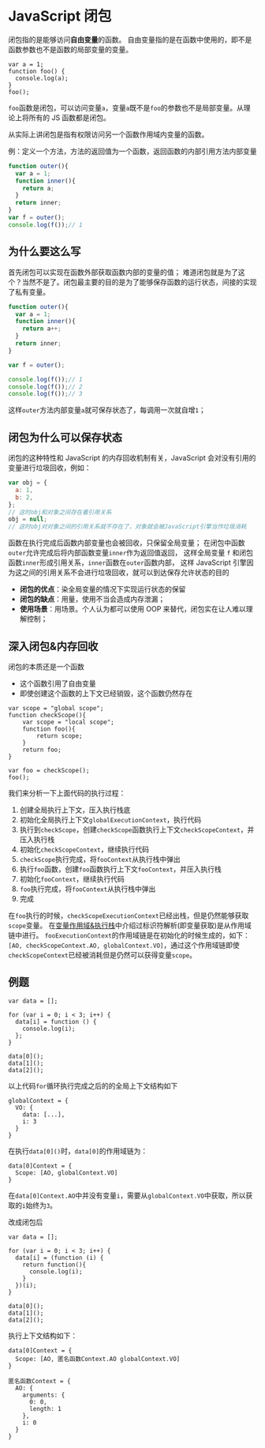 # JavaScript 闭包

闭包指的是能够访问**自由变量**的函数。
自由变量指的是在函数中使用的，即不是函数参数也不是函数的局部变量的变量。

```JS
var a = 1;
function foo() {
  console.log(a);
}
foo();
```

`foo`函数是闭包，可以访问变量`a`，变量`a`既不是`foo`的参数也不是局部变量。从理论上将所有的 JS 函数都是闭包。

从实际上讲闭包是指有权限访问另一个函数作用域内变量的函数。

例：定义一个方法，方法的返回值为一个函数，返回函数的内部引用方法内部变量

```JavaScript
function outer(){
  var a = 1;
  function inner(){
    return a;
  }
  return inner;
}
var f = outer();
console.log(f());// 1
```

## 为什么要这么写

首先闭包可以实现在函数外部获取函数内部的变量的值；
难道闭包就是为了这个？当然不是了。闭包最主要的目的是为了能够保存函数的运行状态，间接的实现了私有变量。

```JavaScript
function outer(){
  var a = 1;
  function inner(){
    return a++;
  }
  return inner;
}

var f = outer();

console.log(f());// 1
console.log(f());// 2
console.log(f());// 3
```

这样`outer`方法内部变量`a`就可保存状态了，每调用一次就自增`1`；

## 闭包为什么可以保存状态

闭包的这种特性和 JavaScript 的内存回收机制有关，JavaScript 会对没有引用的变量进行垃圾回收，例如：

```js
var obj = {
  a: 1,
  b: 2,
};
// 这时obj和对象之间存在着引用关系
obj = null;
// 这时obj对对象之间的引用关系就不存在了，对象就会被JavaScript引擎当作垃圾消耗
```

函数在执行完成后函数内部变量也会被回收，只保留全局变量；
在闭包中函数`outer`允许完成后将内部函数变量`inner`作为返回值返回，
这样全局变量 `f` 和闭包函数`inner`形成引用关系，`inner`函数在`outer`函数内部，
这样 JavaScript 引擎因为这之间的引用关系不会进行垃圾回收，就可以到达保存允许状态的目的

- **闭包的优点**：染全局变量的情况下实现运行状态的保留
- **闭包的缺点**：用量，使用不当会造成内存泄漏；
- **使用场景**：用场景。个人认为都可以使用 OOP 来替代，闭包实在让人难以理解控制；

## 深入闭包&内存回收

闭包的本质还是一个函数

- 这个函数引用了自由变量
- 即使创建这个函数的上下文已经销毁，这个函数仍然存在

```JS
var scope = "global scope";
function checkScope(){
    var scope = "local scope";
    function foo(){
        return scope;
    }
    return foo;
}

var foo = checkScope();
foo();
```

我们来分析一下上面代码的执行过程：

1. 创建全局执行上下文，压入执行栈底
2. 初始化全局执行上下文`globalExecutionContext`，执行代码
3. 执行到`checkScope`，创建`checkScope`函数执行上下文`checkScopeContext`，并压入执行栈
4. 初始化`checkScopeContext`，继续执行代码
5. `checkScope`执行完成，将`fooContext`从执行栈中弹出
6. 执行`foo`函数，创建`foo`函数执行上下文`fooContext`，并压入执行栈
7. 初始化`fooContext`，继续执行代码
8. `foo`执行完成，将`fooContext`从执行栈中弹出
9. 完成

在`foo`执行的时候，`checkScopeExecutionContext`已经出栈，但是仍然能够获取`scope`变量。
在[变量作用域&执行栈](./02-变量作用域&执行栈.md)中介绍过标识符解析(即变量获取)是从作用域链中进行。
`fooExecutionContext`的作用域链是在初始化的时候生成的，如下：`[AO, checkScopeContext.AO, globalContext.VO]`，通过这个作用域链即使`checkScopeContext`已经被消耗但是仍然可以获得变量`scope`。

## 例题

```JS
var data = [];

for (var i = 0; i < 3; i++) {
  data[i] = function () {
    console.log(i);
  };
}

data[0]();
data[1]();
data[2]();
```

以上代码`for`循环执行完成之后的的全局上下文结构如下

```JS
globalContext = {
  VO: {
    data: [...],
    i: 3
  }
}
```

在执行`data[0]()`时，`data[0]`的作用域链为：

```JS
data[0]Context = {
  Scope: [AO, globalContext.VO]
}
```

在`data[0]Context.AO`中并没有变量`i`，需要从`globalContext.VO`中获取，所以获取的`i`始终为`3`。

改成闭包后

```JS
var data = [];

for (var i = 0; i < 3; i++) {
  data[i] = (function (i) {
    return function(){
      console.log(i);
    }
  })(i);
}

data[0]();
data[1]();
data[2]();
```

执行上下文结构如下：

```JS
data[0]Context = {
  Scope: [AO, 匿名函数Context.AO globalContext.VO]
}

匿名函数Context = {
  AO: {
    arguments: {
      0: 0,
      length: 1
    },
    i: 0
  }
}
```
